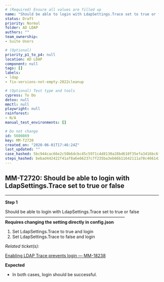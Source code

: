 ```yaml
---
# (Required) Ensure all values are filled up
name: "Should be able to login with LdapSettings.Trace set to true or false"
status: Draft
priority: Normal
folder: AD LDAP
authors: ""
team_ownership: 
- Suite Users

# (Optional)
priority_p1_to_p4: null
location: AD LDAP
component: null
tags: []
labels: 
- ldap
- fix-versions-not-empty-2022cleanup

# (Optional) Test type and tools
cypress: To Do
detox: null
mmctl: null
playwright: null
rainforest: 
- N/A
manual_test_environments: []

# Do not change
id: 5600869
key: MM-T2720
created_on: "2020-06-01T17:46:24Z"
last_updated: ""
case_hashed: 5bc944cac66e2c50b6dcbc45c5971c4d8130a28bd610f35efa3416bc6f647d17423741dd8c1d3021f444d7fb04de6171
steps_hashed: bebad442422f41af8a6e66237c7f235ba3eb66b11642111a70c46614354f76e9cc9dd0c63a0b5b7b651a36a4fa70e847
---
```


<!-- (Auto-generated) Based on frontmatter's "key" and "name" -->

## MM-T2720: Should be able to login with LdapSettings.Trace set to true or false

---

**Step 1**

Should be able to login with LdapSettings.Trace set to true or false\
————————————————————————————\
**Requires changing the setting directly in config.json**

1. Set LdapSettings.Trace to true and login
2. Set LdapSettings.Trace to false and login

_Related ticket(s):_

[Enabling LDAP Trace prevents login — MM-18238](https://mattermost.atlassian.net/browse/MM-18238)

**Expected**

- In both cases, login should be successful.
